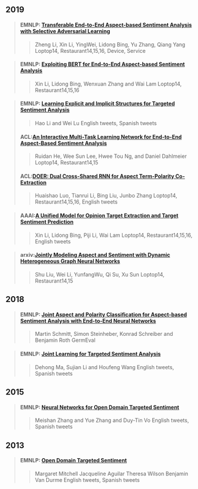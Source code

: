 ## 2019

>#### EMNLP: [Transferable End-to-End Aspect-based Sentiment Analysis with Selective Adversarial Learning](./paper/2019_EMNLP_Transferable-E2E.pdf)  
>>Zheng Li, Xin Li, YingWei, Lidong Bing, Yu Zhang, Qiang Yang  
>>Loptop14, Restaurant14,15,16, Device, Service

>#### EMNLP: [Exploiting BERT for End-to-End Aspect-based Sentiment Analysis](./paper/2019_EMNLP_Exploiting_BERT_for_End-to-End_Aspect-based_Sentiment_Analysis.pdf)  
>>Xin Li, Lidong Bing, Wenxuan Zhang and Wai Lam
>>Loptop14, Restaurant14,15,16

>#### EMNLP: [Learning Explicit and Implicit Structures for Targeted Sentiment Analysis](./paper/2019_EMNLP_EI.pdf)  
>>Hao Li and Wei Lu
>>English tweets, Spanish tweets
>
>#### ACL:[An Interactive Multi-Task Learning Network for End-to-End Aspect-Based Sentiment Analysis](./paper/2019_ACL_IMN-E2E.pdf)
>>Ruidan He, Wee Sun Lee, Hwee Tou Ng, and Daniel Dahlmeier
>>Loptop14, Restaurant14,15
>
>#### ACL:[DOER: Dual Cross-Shared RNN for Aspect Term-Polarity Co-Extraction](./paper/2019_ACL_DOER.pdf)
>>Huaishao Luo, Tianrui Li, Bing Liu, Junbo Zhang
>>Loptop14, Restaurant14,15,16, English tweets

>#### AAAI:[A Unified Model for Opinion Target Extraction and Target Sentiment Prediction](./paper/2019_AAAI_E2E.pdf)
>>Xin Li, Lidong Bing, Piji Li, Wai Lam
>>Loptop14, Restaurant14,15,16, English tweets

>#### arxiv:[Jointly Modeling Aspect and Sentiment with Dynamic Heterogeneous Graph Neural Networks](./paper/2019_arxiv_peking-E2E.pdf)
>>Shu Liu, Wei Li, YunfangWu, Qi Su, Xu Sun
>>Loptop14, Restaurant14,15

## 2018

>#### EMNLP: [Joint Aspect and Polarity Classification for Aspect-based Sentiment Analysis with End-to-End Neural Networks](./paper/2018_EMNLP_GermEval-E2E.pdf)
>>Martin Schmitt, Simon Steinheber, Konrad Schreiber and Benjamin Roth
>>GermEval

>#### EMNLP: [Joint Learning for Targeted Sentiment Analysis](./paper/2018_EMNLP_HMBi-E2E.pdf)
>>Dehong Ma, Sujian Li and Houfeng Wang
>>English tweets, Spanish tweets

## 2015

>#### EMNLP: [Neural Networks for Open Domain Targeted Sentiment](./paper/2015_EMNLP_E2E.pdf)
>>Meishan Zhang and Yue Zhang and Duy-Tin Vo
>>English tweets, Spanish tweets

## 2013

>#### EMNLP: [Open Domain Targeted Sentiment](./paper/2013_EMNLP_E2E.pdf)
>>Margaret Mitchell Jacqueline Aguilar Theresa Wilson Benjamin Van Durme
>>English tweets, Spanish tweets